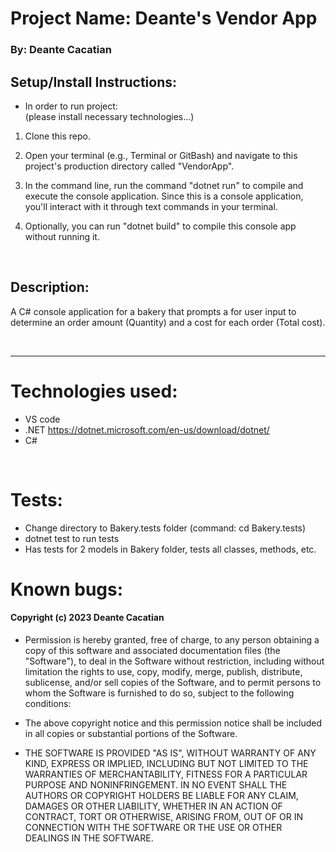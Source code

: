 # Project Name: Deante's Vendor App

### By: **Deante Cacatian**

## Setup/Install Instructions:

* In order to run project: <br> (please install necessary technologies...)

1. Clone this repo.

2. Open your terminal (e.g., Terminal or GitBash) and navigate to this project's production directory called "VendorApp".

3. In the command line, run the command "dotnet run" to compile and execute the console application. Since this is a console application, you'll interact with it through text commands in your terminal.

4. Optionally, you can run "dotnet build" to compile this console app without running it.
<br>

## Description:

A C# console application for a bakery that prompts a for user input to determine an order amount (Quantity) and a cost for each order (Total cost).

<br>

---

# Technologies used: 
- VS code
- .NET https://dotnet.microsoft.com/en-us/download/dotnet/
- C#

<br>

# Tests:
- Change directory to Bakery.tests folder (command: cd Bakery.tests)
- dotnet test to run tests
- Has tests for 2 models in Bakery folder, tests all classes, methods, etc.


# Known bugs:

#### Copyright (c) 2023 Deante Cacatian

- Permission is hereby granted, free of charge, to any person obtaining a copy
of this software and associated documentation files (the "Software"), to deal
in the Software without restriction, including without limitation the rights
to use, copy, modify, merge, publish, distribute, sublicense, and/or sell
copies of the Software, and to permit persons to whom the Software is
furnished to do so, subject to the following conditions:

- The above copyright notice and this permission notice shall be included in all
copies or substantial portions of the Software.

- THE SOFTWARE IS PROVIDED "AS IS", WITHOUT WARRANTY OF ANY KIND, EXPRESS OR
IMPLIED, INCLUDING BUT NOT LIMITED TO THE WARRANTIES OF MERCHANTABILITY,
FITNESS FOR A PARTICULAR PURPOSE AND NONINFRINGEMENT. IN NO EVENT SHALL THE
AUTHORS OR COPYRIGHT HOLDERS BE LIABLE FOR ANY CLAIM, DAMAGES OR OTHER
LIABILITY, WHETHER IN AN ACTION OF CONTRACT, TORT OR OTHERWISE, ARISING FROM,
OUT OF OR IN CONNECTION WITH THE SOFTWARE OR THE USE OR OTHER DEALINGS IN THE
SOFTWARE.
